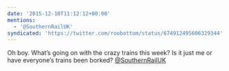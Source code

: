 ```yaml
---
date: '2015-12-10T11:12:12+00:00'
mentions:
  - '@SouthernRailUK'
syndicated: 'https://twitter.com/roobottom/status/674912495606329344'
---
```

Oh boy. What’s going on with the crazy trains this week? Is it just me or have everyone’s trains been borked? [@SouthernRailUK](https://twitter.com/@SouthernRailUK)
